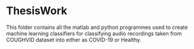 # ThesisWork

This folder contains all the matlab and python programmes used to create machine learning classifiers 
for classifying audio recordings taken from COUGHVID dataset into either as COVID-19 or Healthy.
